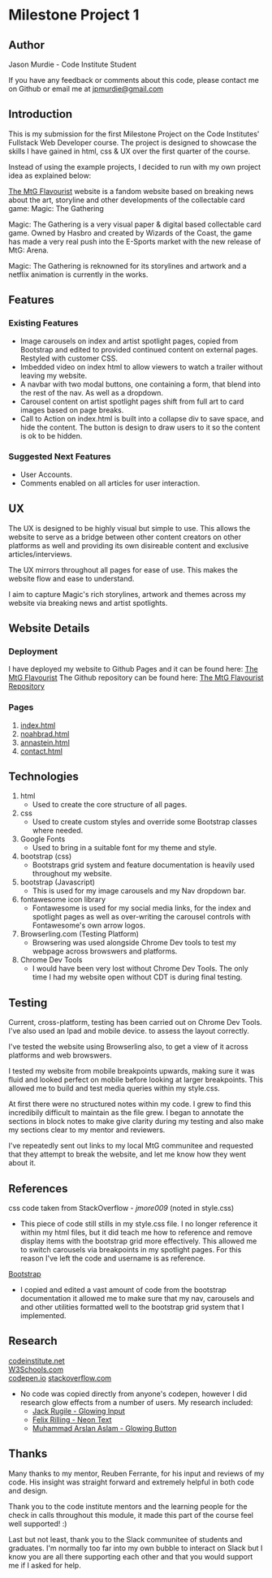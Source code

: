 # Milestone Project 1

## Author

Jason Murdie - Code Institute Student

If you have any feedback or comments about this code, please contact me on Github or email me at jpmurdie@gmail.com

## Introduction

This is my submission for the first Milestone Project on the Code Institutes' Fullstack Web Developer course. 
The project is designed to showcase the skills I have gained in html, css & UX over the first quarter of the course.

Instead of using the example projects, I decided to run with my own project idea as explained below:

[The MtG Flavourist](https://jpmurdie.github.io/Milestone-Project-1-Art-Blog/) website is a fandom website based on breaking news about
the art, storyline and other developments of the collectable card game: Magic: The Gathering

Magic: The Gathering is a very visual paper & digital based collectable card game. Owned by Hasbro and created
by Wizards of the Coast, the game has made a very real push into the E-Sports market with the new release of
MtG: Arena. 

Magic: The Gathering is reknowned for its storylines and artwork and a netflix animation is currently in the works.


## Features

### Existing Features

* Image carousels on index and artist spotlight pages, copied from Bootstrap and edited to provided
    continued content on external pages. Restyled with customer CSS.
* Imbedded video on index html to allow viewers to watch a trailer without leaving my website.
* A navbar with two modal buttons, one containing a form, that blend into the rest of the nav. As well as a dropdown.
* Carousel content on artist spotlight pages shift from full art to card images based on page breaks.
* Call to Action on index.html is built into a collapse div to save space, and hide the content. The button is design to draw users to it so the content is ok to be hidden.

### Suggested Next Features

* User Accounts.
* Comments enabled on all articles for user interaction.

## UX

The UX is designed to be highly visual but simple to use. This allows the website to serve
as a bridge between other content creators on other platforms as well and providing its
own disireable content and exclusive articles/interviews.

The UX mirrors throughout all pages for ease of use. This makes the website flow and ease to understand.

I aim to capture Magic's rich storylines, artwork and themes across my website via breaking news and artist spotlights.

## Website Details

### Deployment

I have deployed my website to Github Pages and it can be found here: [The MtG Flavourist](https://jpmurdie.github.io/Milestone-Project-1-Art-Blog/)
The Github repository can be found here: [The MtG Flavourist Repository](https://github.com/JPMurdie/Milestone-Project-1-Art-Blog)

### Pages

1.  [index.html](https://jpmurdie.github.io/Milestone-Project-1-Art-Blog/)
2.  [noahbrad.html](https://jpmurdie.github.io/Milestone-Project-1-Art-Blog/noahbrad.html)
3.  [annastein.html](https://jpmurdie.github.io/Milestone-Project-1-Art-Blog/annastein.html)
4.  [contact.html](https://jpmurdie.github.io/Milestone-Project-1-Art-Blog/contact.html)



## Technologies

1. html
    * Used to create the core structure of all pages.
2. css
    * Used to create custom styles and override some Bootstrap classes where needed.
3. Google Fonts
    * Used to bring in a suitable font for my theme and style.
4. bootstrap (css)
    * Bootstraps grid system and feature documentation is heavily used throughout my website.
5. bootstrap (Javascript)
    * This is used for my image carousels and my Nav dropdown bar.
6. fontawesome icon library
    * Fontawesome is used for my social media links, for the index and spotlight pages as well
        as over-writing the carousel controls with Fontawesome's own arrow logos.
7. Browserling.com (Testing Platform)
    * Browsering was used alongside Chrome Dev tools to test my webpage across browswers and platforms.
8. Chrome Dev Tools
    * I would have been very lost without Chrome Dev Tools. The only time I had my website open without CDT
        is during final testing.
     

## Testing

Current, cross-platform, testing has been carried out on Chrome Dev Tools.
I've also used an Ipad and mobile device. to assess the layout correctly.

I've tested the website using Browserling also, to get a view of it across platforms and web browswers.

I tested my website from mobile breakpoints upwards, making sure it was fluid and looked perfect on mobile
before looking at larger breakpoints. This allowed me to build and test media queries within my style.css.

At first there were no structured notes within my code. I grew to find this incredibily difficult to maintain as the file grew.
I began to annotate the sections in block notes to make give clarity during my testing and also make my sections
clear to my mentor and reviewers.

I've repeatedly sent out links to my local MtG communitee and requested that they attempt to break the website, and let me know how they went about it.


## References

css code taken from StackOverflow - *jmore009* (noted in style.css)
* This piece of code still stills in my style.css file. I no longer reference it within
my html files, but it did teach me how to reference and remove display items with the bootstrap
grid more effectively. This allowed me to switch carousels via breakpoints in my spotlight pages.
For this reason I've left the code and username is as reference.
        
[Bootstrap](https://getbootstrap.com/)
* I copied and edited a vast amount of code from the bootstrap documentation
it allowed me to make sure that my nav, carousels and and other utilities formatted
well to the bootstrap grid system that I implemented.


## Research

[codeinstitute.net](https://courses.codeinstitute.net/program/FullstackWebDeveloper)  
[W3Schools.com](https://www.w3schools.com)  
[codepen.io](https://codepen.io)
[stackoverflow.com](https://stackoverflow.com)  
* No code was copied directly from anyone's codepen, however I did research glow effects from a number of users. My research included:
    * [Jack Rugile - Glowing Input](https://codepen.io/jackrugile/pen/ABeIi)
    * [Felix Rilling - Neon Text](https://codepen.io/FelixRilling/pen/qzfoc)
    * [Muhammad Arslan Aslam - Glowing Button](https://codepen.io/arximughal/pen/LEpoOJ)


## Thanks

Many thanks to my mentor, Reuben Ferrante, for his input and reviews of my code. His insight was straight forward
and extremely helpful in both code and design.

Thank you to the code institute mentors and the learning people for the check in calls throughout this module, it
made this part of the course feel well supported! :) 

Last but not least, thank you to the Slack communitee of students and graduates. I'm normally too far into my own bubble
to interact on Slack but I know you are all there supporting each other and that you would support me if I asked for help.








